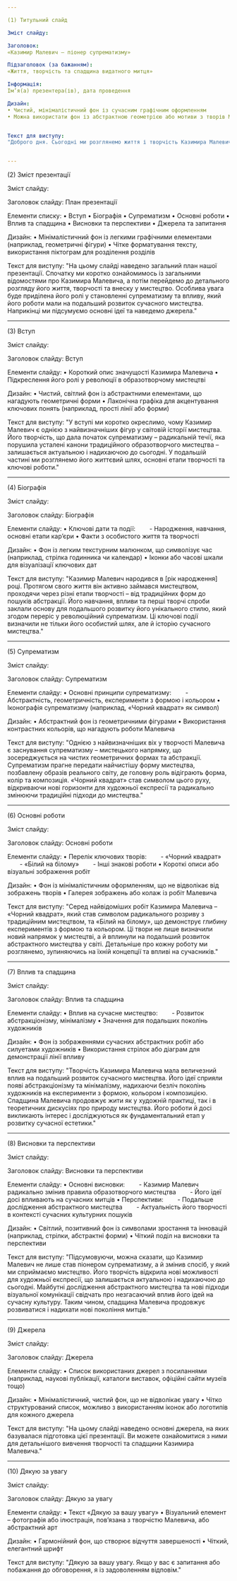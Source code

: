 ```yaml
---

(1) Титульний слайд

Зміст слайду:

Заголовок:
«Казимир Малевич – піонер супрематизму»

Підзаголовок (за бажанням):
«Життя, творчість та спадщина видатного митця»

Інформація:
Ім’я(а) презентера(ів), дата проведення

Дизайн:
• Чистий, мінімалістичний фон із сучасним графічним оформленням
• Можна використати фон із абстрактною геометрією або мотиви з творів Малевича (наприклад, стилізований «Чорний квадрат»)


Текст для виступу:
"Доброго дня. Сьогодні ми розглянемо життя і творчість Казимира Малевича – одного з піонерів супрематизму, чиї ідеї і роботи фундаментально змінили хід сучасного мистецтва."


---
```


(2) Зміст презентації

Зміст слайду:

Заголовок слайду: План презентації

Елементи списку:
• Вступ
• Біографія
• Супрематизм
• Основні роботи
• Вплив та спадщина
• Висновки та перспективи
• Джерела та запитання

Дизайн:
• Мінімалістичний фон із легкими графічними елементами (наприклад, геометричні фігури)
• Чітке форматування тексту, використання піктограм для розділення розділів


Текст для виступу:
"На цьому слайді наведено загальний план нашої презентації. Спочатку ми коротко ознайомимось із загальними відомостями про Казимира Малевича, а потім перейдемо до детального розгляду його життя, творчості та внеску у мистецтво. Особлива увага буде приділена його ролі у становленні супрематизму та впливу, який його роботи мали на подальший розвиток сучасного мистецтва. Наприкінці ми підсумуємо основні ідеї та наведемо джерела."


---

(3) Вступ

Зміст слайду:

Заголовок слайду: Вступ

Елементи слайду:
• Короткий опис значущості Казимира Малевича
• Підкреслення його ролі у революції в образотворчому мистецтві

Дизайн:
• Чистий, світлий фон із абстрактними елементами, що нагадують геометричні форми
• Лаконічна графіка для акцентування ключових понять (наприклад, прості лінії або форми)


Текст для виступу:
"У вступі ми коротко окреслимо, чому Казимир Малевич є однією з найвизначніших фігур у світовій історії мистецтва. Його творчість, що дала початок супрематизму – радикальній течії, яка порушила усталені канони традиційного образотворчого мистецтва – залишається актуальною і надихаючою до сьогодні. У подальшій частині ми розглянемо його життєвий шлях, основні етапи творчості та ключові роботи."


---

(4) Біографія

Зміст слайду:

Заголовок слайду: Біографія

Елементи слайду:
• Ключові дати та події:
  - Народження, навчання, основні етапи кар’єри
• Факти з особистого життя та творчості

Дизайн:
• Фон із легким текстурним малюнком, що символізує час (наприклад, стрілка годинника чи календар)
• Іконки або часові шкали для візуалізації ключових дат


Текст для виступу:
"Казимир Малевич народився в [рік народження] році. Протягом свого життя він активно займався мистецтвом, проходячи через різні етапи творчості – від традиційних форм до пошуків абстракції. Його навчання, впливи та перші творчі спроби заклали основу для подальшого розвитку його унікального стилю, який згодом переріс у революційний супрематизм. Ці ключові події визначили не тільки його особистий шлях, але й історію сучасного мистецтва."


---

(5) Супрематизм

Зміст слайду:

Заголовок слайду: Супрематизм

Елементи слайду:
• Основні принципи супрематизму:
  - Абстрактність, геометричність, експерименти з формою і кольором
• Іконографія супрематизму (наприклад, «Чорний квадрат» як символ)

Дизайн:
• Абстрактний фон із геометричними фігурами
• Використання контрастних кольорів, що нагадують роботи Малевича


Текст для виступу:
"Однією з найвизначніших віх у творчості Малевича є заснування супрематизму – мистецького напрямку, що зосереджується на чистих геометричних формах та абстракції. Супрематизм прагне передати найчистішу форму мистецтва, позбавлену образів реального світу, де головну роль відіграють форма, колір та композиція. «Чорний квадрат» став символом цього руху, відкриваючи нові горизонти для художньої експресії та радикально змінюючи традиційні підходи до мистецтва."


---

(6) Основні роботи

Зміст слайду:

Заголовок слайду: Основні роботи

Елементи слайду:
• Перелік ключових творів:
  - «Чорний квадрат»
  - «Білий на білому»
  - Інші знакові роботи
• Короткі описи або візуальні зображення робіт

Дизайн:
• Фон із мінімалістичним оформленням, що не відволікає від зображень творів
• Галерея зображень або колаж із робіт Малевича


Текст для виступу:
"Серед найвідоміших робіт Казимира Малевича – «Чорний квадрат», який став символом радикального розриву з традиційним мистецтвом, та «Білий на білому», що демонструє глибину експериментів з формою та кольором. Ці твори не лише визначили новий напрямок у мистецтві, а й вплинули на подальший розвиток абстрактного мистецтва у світі. Детальніше про кожну роботу ми розглянемо, зупиняючись на їхній концепції та впливі на сучасників."


---

(7) Вплив та спадщина

Зміст слайду:

Заголовок слайду: Вплив та спадщина

Елементи слайду:
• Вплив на сучасне мистецтво:
  - Розвиток абстракціонізму, мінімалізму
• Значення для подальших поколінь художників

Дизайн:
• Фон із зображеннями сучасних абстрактних робіт або силуетами художників
• Використання стрілок або діаграм для демонстрації лінії впливу


Текст для виступу:
"Творчість Казимира Малевича мала величезний вплив на подальший розвиток сучасного мистецтва. Його ідеї сприяли появі абстракціонізму та мінімалізму, надихаючи безліч поколінь художників на експерименти з формою, кольором і композицією. Спадщина Малевича продовжує жити як у художній практиці, так і в теоретичних дискусіях про природу мистецтва. Його роботи й досі викликають інтерес і досліджуються як фундаментальний етап у розвитку сучасної естетики."


---

(8) Висновки та перспективи

Зміст слайду:

Заголовок слайду: Висновки та перспективи

Елементи слайду:
• Основні висновки:
  - Казимир Малевич радикально змінив правила образотворчого мистецтва
  - Його ідеї досі впливають на сучасних митців
• Перспективи:
  - Подальше дослідження абстрактного мистецтва
  - Актуальність його творчості в контексті сучасних культурних пошуків

Дизайн:
• Світлий, позитивний фон із символами зростання та інновацій (наприклад, стрілки, абстрактні форми)
• Чіткий поділ на висновки та перспективи


Текст для виступу:
"Підсумовуючи, можна сказати, що Казимир Малевич не лише став піонером супрематизму, а й змінив спосіб, у який ми сприймаємо мистецтво. Його творчість відкрила нові можливості для художньої експресії, що залишається актуальною і надихаючою до сьогодні. Майбутні дослідження абстрактного мистецтва та нові підходи візуальної комунікації свідчать про незгасаючий вплив його ідей на сучасну культуру. Таким чином, спадщина Малевича продовжує розвиватися і надихати нові покоління митців."


---

(9) Джерела

Зміст слайду:

Заголовок слайду: Джерела

Елементи слайду:
• Список використаних джерел з посиланнями (наприклад, наукові публікації, каталоги виставок, офіційні сайти музеїв тощо)

Дизайн:
• Мінімалістичний, чистий фон, що не відволікає увагу
• Чітко структурований список, можливо з використанням іконок або логотипів для кожного джерела


Текст для виступу:
"На цьому слайді наведено основні джерела, на яких базувалася підготовка цієї презентації. Ви можете ознайомитися з ними для детальнішого вивчення творчості та спадщини Казимира Малевича."


---

(10) Дякую за увагу

Зміст слайду:

Заголовок слайду: Дякую за увагу

Елементи слайду:
• Текст «Дякую за вашу увагу»
• Візуальний елемент – фотографія або ілюстрація, пов’язана з творчістю Малевича, або абстрактний арт

Дизайн:
• Гармонійний фон, що створює відчуття завершеності
• Чіткий, елегантний шрифт


Текст для виступу:
"Дякую за вашу увагу. Якщо у вас є запитання або побажання до обговорення, я із задоволенням відповім."